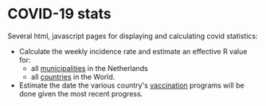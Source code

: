 COVID-19 stats
==============

Several html, javascript pages for displaying and calculating covid statistics:
 - Calculate the weekly incidence rate and estimate an effective R value for:
   - all [municipalities](https://rawcdn.githack.com/nlitsme/covidcalculations/e32a0c16f7b26cd077ad919c778d070b54151a22/rivm.html) in the Netherlands
   - all [countries](https://rawcdn.githack.com/nlitsme/covidcalculations/e32a0c16f7b26cd077ad919c778d070b54151a22/owid.html) in the World.
 - Estimate the date the various country's [vaccination](https://rawcdn.githack.com/nlitsme/covidcalculations/e32a0c16f7b26cd077ad919c778d070b54151a22/vac.html) programs will be done given
   the most recent progress.

